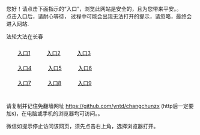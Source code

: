 您好！请点击下面指示的“入口”，浏览此网站是安全的，且为您带来平安。。 <br/>
点击入口后，请耐心等待， 过程中可能会出现无法打开的提示，请忽略，最终会进入网站. </br>

法轮大法在长春<br/>
<div style="padding:10px"><a style="margin:20px" target="_blank" href="https://dy30wv7walsi8.cloudfront.net/2Qpsp?ogpdvj" id="ccLink1" rel="nofollow">入口1</a> <a target="_blank" style="margin:20px" href="https://d2unvkp2erkpcs.cloudfront.net/2Qpsp?tmvmk" id="ccLink2" rel="nofollow">入口2</a> <a style="margin:20px" target="_blank" href="https://d352j1dknl9wn0.cloudfront.net/2Qpsp?cnwdqeh" id="ccLink3" rel="nofollow">入口3</a></div>

<div style="padding:10px" ><a style="margin:20px" target="_blank" href="https://dy30wv7walsi8.cloudfront.net/2Qpsp?ogpdvj" id="ccLink4" rel="nofollow">入口4</a> <a style="margin:20px" href="https://d2unvkp2erkpcs.cloudfront.net/2Qpsp?tmvmk" target="_blank" id="ccLink5" rel="nofollow">入口5</a> <a style="margin:20px" href="https://d352j1dknl9wn0.cloudfront.net/2Qpsp?cnwdqeh" target="_blank" id="ccLink6" rel="nofollow">入口6</a></div>

<div style="padding:10px"><a style="margin:20px" target="_blank" href="https://dy30wv7walsi8.cloudfront.net/2Qpsp?ogpdvj" id="ccLink7" rel="nofollow">入口7</a> <a style="margin:20px" href="https://d2unvkp2erkpcs.cloudfront.net/2Qpsp?tmvmk" target="_blank" id="ccLink8" rel="nofollow">入口8</a> <a style="margin:20px" target="_blank" href="https://d352j1dknl9wn0.cloudfront.net/2Qpsp?cnwdqeh" id="ccLink9" rel="nofollow">入口9</a></div>

<br/>



请复制并记住免翻墙网址 https://github.com/yntd/changchunzx (http后一定要加s)，在电脑或手机的浏览器均可访问。。<br/>

微信如提示停止访问该网页，须先点击右上角，选择浏览器打开。

